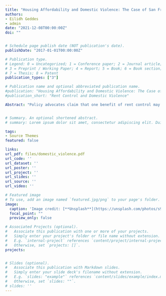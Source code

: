 ```yaml
---
title: "Housing Affordability and Domestic Violence: The Case of San Francisco's Rent Control Policies"
authors:
- Eilidh Geddes
- admin
date: "2021-12-08T00:00:00Z"
doi: ""


# Schedule page publish date (NOT publication's date).
publishDate: "2017-01-01T00:00:00Z"

# Publication type.
# Legend: 0 = Uncategorized; 1 = Conference paper; 2 = Journal article;
# 3 = Preprint / Working Paper; 4 = Report; 5 = Book; 6 = Book section;
# 7 = Thesis; 8 = Patent
publication_types: ["3"]

# Publication name and optional abbreviated publication name.
#publication: "Housing Affordability and Domestic Violence: The Case of San Francisco's Rent Control Policies"
#publication_short: "Rent Control and Domestic Violence"

Abstract: "Policy advocates claim that one benefit of rent control may be decreased intimate partner violence (IPV). However, the theoretical effects of rent control on IPV are ambiguous. Rent control may lessen financial stressors within a relationship and decrease strain that leads to violence. However, it may make leaving the relationship more costly, shifting the bargaining power in the relationship and leading to more violence. We leverage the 1994 expansion of rent control in San Francisco as a natural experiment to study this question. This expansion created variation across zip codes in the number of rental units that were newly rent controlled. We exploit this variation in a continuous difference-in-difference design. We estimate an elasticity of -0.08 between the number of newly rent controlled units and assaults on women resulting in hospitalization. This effect translates to a nearly 10% decrease in assaults on women for the average zip code. This relationship is not explained by changes in neighborhood composition or overall crime, consistent with the effects being driven by individual level changes in IPV."


# Summary. An optional shortened abstract.
# summary: Lorem ipsum dolor sit amet, consectetur adipiscing elit. Duis posuere tellus ac convallis placerat. Proin tincidunt magna sed ex sollicitudin condimentum.

tags:
- Source Themes
featured: false

links:
url_pdf: files/domestic_violence.pdf
url_code: ''
url_dataset: ''
url_poster: ''
url_project: ''
url_slides: ''
url_source: ''
url_video: ''

# Featured image
# To use, add an image named `featured.jpg/png` to your page's folder. 
image:
  caption: 'Image credit: [**Unsplash**](https://unsplash.com/photos/s9CC2SKySJM)'
  focal_point: ""
  preview_only: false

# Associated Projects (optional).
#   Associate this publication with one or more of your projects.
#   Simply enter your project's folder or file name without extension.
#   E.g. `internal-project` references `content/project/internal-project/index.md`.
#   Otherwise, set `projects: []`.
projects:


# Slides (optional).
#   Associate this publication with Markdown slides.
#   Simply enter your slide deck's filename without extension.
#   E.g. `slides: "example"` references `content/slides/example/index.md`.
#   Otherwise, set `slides: ""`.
# slides: ''
---
```


